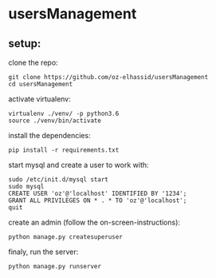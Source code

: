 # usersManagement

## setup:
clone the repo:
```
git clone https://github.com/oz-elhassid/usersManagement
cd usersManagement
```
activate virtualenv:
```
virtualenv ./venv/ -p python3.6
source ./venv/bin/activate
```
install the dependencies:
```
pip install -r requirements.txt
```
start mysql and create a user to work with:
```
sudo /etc/init.d/mysql start
sudo mysql
CREATE USER 'oz'@'localhost' IDENTIFIED BY '1234';
GRANT ALL PRIVILEGES ON * . * TO 'oz'@'localhost';
quit
```
create an admin (follow the on-screen-instructions):
```
python manage.py createsuperuser
```
finaly, run the server:
```
python manage.py runserver
```
